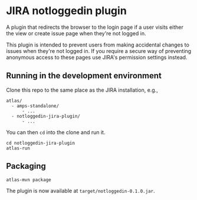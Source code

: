 # JIRA notloggedin plugin

A plugin that redirects the browser to the login page if a user visits either
the view or create issue page when they're not logged in.

This plugin is intended to prevent users from making accidental changes
to issues when they're not logged in. If you require a secure way of
preventing anonymous access to these pages use JIRA's permission settings
instead.

## Running in the development environment

Clone this repo to the same place as the JIRA installation, e.g.,

    atlas/
      - amps-standalone/
          - ...
      - notloggedin-jira-plugin/
          - ...

You can then `cd` into the clone and run it.

    cd notloggedin-jira-plugin
    atlas-run

## Packaging

    atlas-mvn package

The plugin is now available at `target/notloggedin-0.1.0.jar`.
